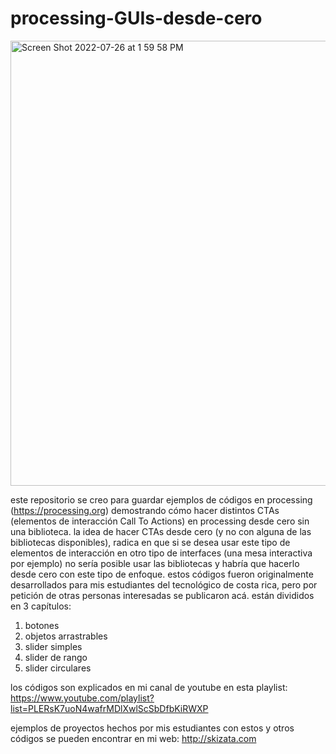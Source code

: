 # processing-GUIs-desde-cero
<img width="712" alt="Screen Shot 2022-07-26 at 1 59 58 PM" src="https://user-images.githubusercontent.com/16749952/211170353-dcaba700-58ce-45dd-87ab-7d3c7ff666e7.png">

este repositorio se creo para guardar ejemplos de códigos en processing (https://processing.org) demostrando cómo hacer distintos CTAs (elementos de interacción Call To Actions) en processing desde cero sin una biblioteca. 
la idea de hacer CTAs desde cero (y no con alguna de las bibliotecas disponibles), radica en que si se desea usar este tipo de elementos de interacción en otro tipo de interfaces (una mesa interactiva por ejemplo) no sería posible usar las bibliotecas y habría que hacerlo desde cero con este tipo de enfoque.
estos códigos fueron originalmente desarrollados para mis estudiantes del tecnológico de costa rica, pero por petición de otras personas interesadas se publicaron acá.
están divididos en 3 capítulos:
1. botones
2. objetos arrastrables
3. slider simples
4. slider de rango
5. slider circulares

los códigos son explicados en mi canal de youtube en esta playlist:
https://www.youtube.com/playlist?list=PLERsK7uoN4wafrMDlXwlScSbDfbKiRWXP

ejemplos de proyectos hechos por mis estudiantes con estos y otros códigos se pueden encontrar en mi web:
http://skizata.com
